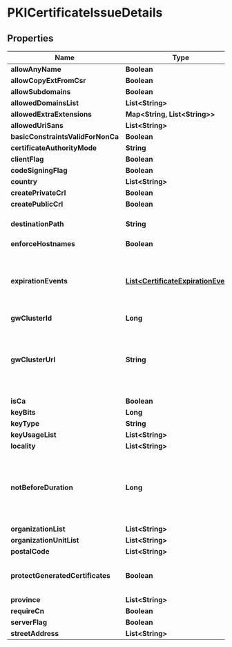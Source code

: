 

# PKICertificateIssueDetails


## Properties

Name | Type | Description | Notes
------------ | ------------- | ------------- | -------------
**allowAnyName** | **Boolean** |  |  [optional]
**allowCopyExtFromCsr** | **Boolean** |  |  [optional]
**allowSubdomains** | **Boolean** |  |  [optional]
**allowedDomainsList** | **List&lt;String&gt;** |  |  [optional]
**allowedExtraExtensions** | **Map&lt;String, List&lt;String&gt;&gt;** |  |  [optional]
**allowedUriSans** | **List&lt;String&gt;** |  |  [optional]
**basicConstraintsValidForNonCa** | **Boolean** |  |  [optional]
**certificateAuthorityMode** | **String** |  |  [optional]
**clientFlag** | **Boolean** |  |  [optional]
**codeSigningFlag** | **Boolean** |  |  [optional]
**country** | **List&lt;String&gt;** |  |  [optional]
**createPrivateCrl** | **Boolean** |  |  [optional]
**createPublicCrl** | **Boolean** |  |  [optional]
**destinationPath** | **String** | DestinationPath is the destination to save generated certificates |  [optional]
**enforceHostnames** | **Boolean** |  |  [optional]
**expirationEvents** | [**List&lt;CertificateExpirationEvent&gt;**](CertificateExpirationEvent.md) | ExpirationNotification holds a list of expiration notices that should be sent in case a certificate is about to expire, this value is being propagated to the Certificate resources that are created |  [optional]
**gwClusterId** | **Long** |  |  [optional]
**gwClusterUrl** | **String** | GWClusterURL is required when CAMode is \&quot;public\&quot; and it defines the cluster URL the PKI should be issued from. The GW cluster must have permissions to read associated target&#39;s details |  [optional]
**isCa** | **Boolean** |  |  [optional]
**keyBits** | **Long** |  |  [optional]
**keyType** | **String** |  |  [optional]
**keyUsageList** | **List&lt;String&gt;** |  |  [optional]
**locality** | **List&lt;String&gt;** |  |  [optional]
**notBeforeDuration** | **Long** | A Duration represents the elapsed time between two instants as an int64 nanosecond count. The representation limits the largest representable duration to approximately 290 years. |  [optional]
**organizationList** | **List&lt;String&gt;** |  |  [optional]
**organizationUnitList** | **List&lt;String&gt;** |  |  [optional]
**postalCode** | **List&lt;String&gt;** |  |  [optional]
**protectGeneratedCertificates** | **Boolean** | ProtectGeneratedCertificates dictates whether the created certificates should be protected from deletion |  [optional]
**province** | **List&lt;String&gt;** |  |  [optional]
**requireCn** | **Boolean** |  |  [optional]
**serverFlag** | **Boolean** |  |  [optional]
**streetAddress** | **List&lt;String&gt;** |  |  [optional]



